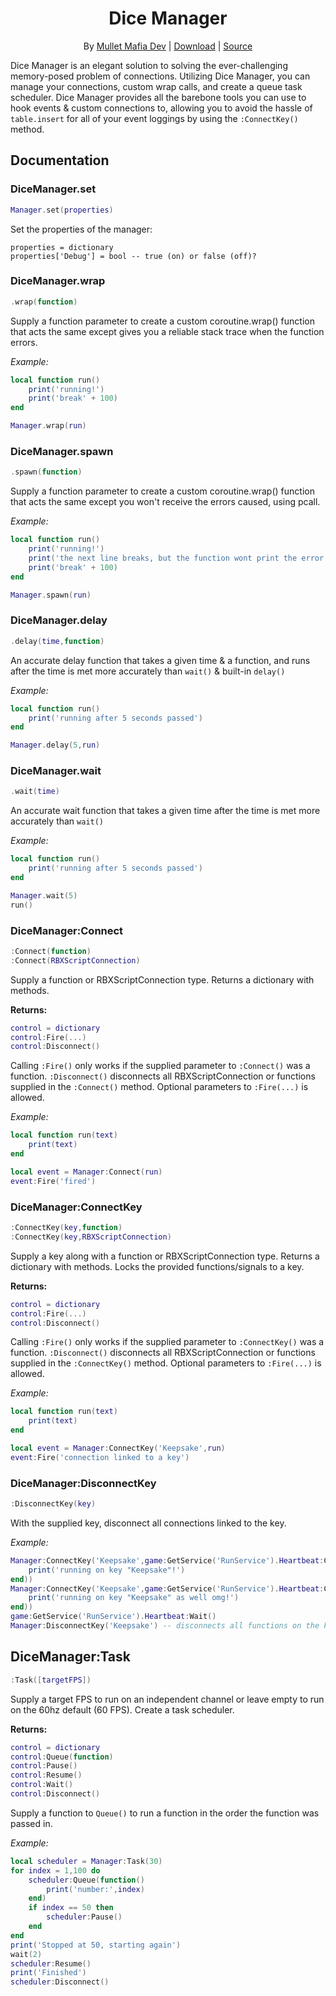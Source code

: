 <div align="center">
<h1>Dice Manager</h1>

By [Mullet Mafia Dev](https://www.roblox.com/groups/5018486/Mullet-Mafia-Dev#!/about) | [Download](https://www.roblox.com/library/5653863543/Dice-Manager) | [Source](https://github.com/Mullets-Gavin/DiceManager)
</div>

Dice Manager is an elegant solution to solving the ever-challenging memory-posed problem of connections. Utilizing Dice Manager, you can manage your connections, custom wrap calls, and create a queue task scheduler. Dice Manager provides all the barebone tools you can use to hook events & custom connections to, allowing you to avoid the hassle of `table.insert` for all of your event loggings by using the `:ConnectKey()` method.

## Documentation

### DiceManager.set
```lua
Manager.set(properties)
```
Set the properties of the manager:

```
properties = dictionary
properties['Debug'] = bool -- true (on) or false (off)?
```

### DiceManager.wrap
```lua
.wrap(function)
```
Supply a function parameter to create a custom coroutine.wrap() function that acts the same except gives you a reliable stack trace when the function errors.

*Example:*
```lua
local function run()
	print('running!')
	print('break' + 100)
end

Manager.wrap(run)
```

### DiceManager.spawn
```lua
.spawn(function)
```
Supply a function parameter to create a custom coroutine.wrap() function that acts the same except you won't receive the errors caused, using pcall.

*Example:*
```lua
local function run()
	print('running!')
	print('the next line breaks, but the function wont print the error')
	print('break' + 100)
end

Manager.spawn(run)
```

### DiceManager.delay
```lua
.delay(time,function)
```
An accurate delay function that takes a given time & a function, and runs after the time is met more accurately than `wait()` & built-in `delay()`

*Example:*
```lua
local function run()
	print('running after 5 seconds passed')
end

Manager.delay(5,run)
```

### DiceManager.wait
```lua
.wait(time)
```
An accurate wait function that takes a given time after the time is met more accurately than `wait()`

*Example:*
```lua
local function run()
	print('running after 5 seconds passed')
end

Manager.wait(5)
run()
```

### DiceManager:Connect
```lua
:Connect(function)
:Connect(RBXScriptConnection)
```
Supply a function or RBXScriptConnection type. Returns a dictionary with methods.

**Returns:**
```lua
control = dictionary
control:Fire(...)
control:Disconnect()
```
Calling `:Fire()` only works if the supplied parameter to `:Connect()` was a function. `:Disconnect()` disconnects all RBXScriptConnection or functions supplied in the `:Connect()` method. Optional parameters to `:Fire(...)` is allowed.

*Example:*
```lua
local function run(text)
	print(text)
end

local event = Manager:Connect(run)
event:Fire('fired')
```

### DiceManager:ConnectKey
```lua
:ConnectKey(key,function)
:ConnectKey(key,RBXScriptConnection)
```
Supply a key along with a function or RBXScriptConnection type. Returns a dictionary with methods. Locks the provided functions/signals to a key.

**Returns:**
```lua
control = dictionary
control:Fire(...)
control:Disconnect()
```
Calling `:Fire()` only works if the supplied parameter to `:ConnectKey()` was a function. `:Disconnect()` disconnects all RBXScriptConnection or functions supplied in the `:ConnectKey()` method. Optional parameters to `:Fire(...)` is allowed.

*Example:*
```lua
local function run(text)
	print(text)
end

local event = Manager:ConnectKey('Keepsake',run)
event:Fire('connection linked to a key')
```

### DiceManager:DisconnectKey
```lua
:DisconnectKey(key)
```
With the supplied key, disconnect all connections linked to the key.

*Example:*
```lua
Manager:ConnectKey('Keepsake',game:GetService('RunService').Heartbeat:Connect(function()
	print('running on key "Keepsake"!')
end))
Manager:ConnectKey('Keepsake',game:GetService('RunService').Heartbeat:Connect(function()
	print('running on key "Keepsake" as well omg!')
end))
game:GetService('RunService').Heartbeat:Wait()
Manager:DisconnectKey('Keepsake') -- disconnects all functions on the key
```

## DiceManager:Task
```lua
:Task([targetFPS])
```
Supply a target FPS to run on an independent channel or leave empty to run on the 60hz default (60 FPS). Create a task scheduler.

**Returns:**
```lua
control = dictionary
control:Queue(function)
control:Pause()
control:Resume()
control:Wait()
control:Disconnect()
```
Supply a function to `Queue()` to run a function in the order the function was passed in.

*Example:*
```lua
local scheduler = Manager:Task(30)
for index = 1,100 do
	scheduler:Queue(function()
		print('number:',index)
	end)
	if index == 50 then
		scheduler:Pause()
	end
end
print('Stopped at 50, starting again')
wait(2)
scheduler:Resume()
print('Finished')
scheduler:Disconnect()
```
